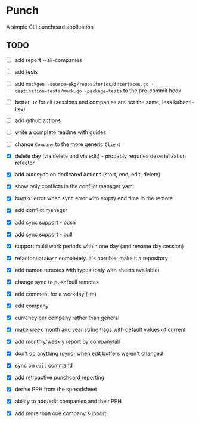 # Punch

A simple CLI punchcard application

## TODO

- [ ] add report --all-companies
- [ ] add tests
- [ ] add `mockgen -source=pkg/repositories/interfaces.go -destination=tests/mock.go -package=tests` to the pre-commit hook
- [ ] better ux for cli (sessions and companies are not the same, less kubectl-like) 
- [ ] add github actions
- [ ] write a complete readme with guides
- [ ] change `Company` to the more generic `Client`
- [X] delete day (via delete and via edit) - probably requries deserialization refactor
- [X] add autosync on dedicated actions (start, end, edit, delete)
- [X] show only conflicts in the conflict manager yaml
- [X] bugfix: error when sync error with empty end time in the remote
- [X] add conflict manager
- [X] add sync support - push
- [X] add sync support - pull
- [X] support multi work periods within one day (and rename day session)
- [X] refactor `Database` completely. it's horrible. make it a repository
- [X] add named remotes with types (only with sheets available)
- [X] change sync to push/pull remotes
- [X] add comment for a workday (-m)
- [X] edit company
- [X] currency per company rather than general
- [X] make week month and year string flags with default values of current
- [X] add monthly/weekly report by company/all
- [X] don't do anything (sync) when edit buffers weren't changed
- [X] sync on `edit` command
- [X] add retroactive punchcard reporting 
- [X] derive PPH from the spreadsheet
- [X] ability to add/edit companies and their PPH
- [X] add more than one company support

